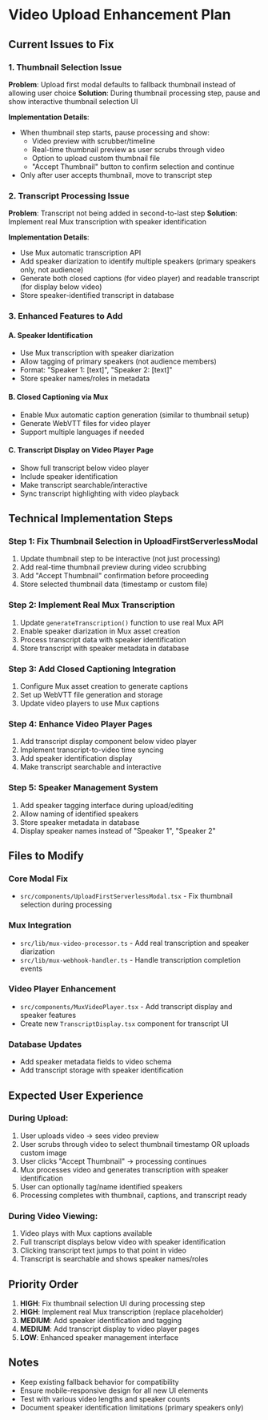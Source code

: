 # Video Upload Enhancement Plan

## Current Issues to Fix

### 1. Thumbnail Selection Issue
**Problem**: Upload first modal defaults to fallback thumbnail instead of allowing user choice
**Solution**: During thumbnail processing step, pause and show interactive thumbnail selection UI

**Implementation Details**:
- When thumbnail step starts, pause processing and show:
  - Video preview with scrubber/timeline
  - Real-time thumbnail preview as user scrubs through video
  - Option to upload custom thumbnail file
  - "Accept Thumbnail" button to confirm selection and continue
- Only after user accepts thumbnail, move to transcript step

### 2. Transcript Processing Issue  
**Problem**: Transcript not being added in second-to-last step
**Solution**: Implement real Mux transcription with speaker identification

**Implementation Details**:
- Use Mux automatic transcription API
- Add speaker diarization to identify multiple speakers (primary speakers only, not audience)
- Generate both closed captions (for video player) and readable transcript (for display below video)
- Store speaker-identified transcript in database

### 3. Enhanced Features to Add

#### A. Speaker Identification
- Use Mux transcription with speaker diarization
- Allow tagging of primary speakers (not audience members)  
- Format: "Speaker 1: [text]", "Speaker 2: [text]"
- Store speaker names/roles in metadata

#### B. Closed Captioning via Mux
- Enable Mux automatic caption generation (similar to thumbnail setup)
- Generate WebVTT files for video player
- Support multiple languages if needed

#### C. Transcript Display on Video Player Page
- Show full transcript below video player
- Include speaker identification
- Make transcript searchable/interactive
- Sync transcript highlighting with video playback

## Technical Implementation Steps

### Step 1: Fix Thumbnail Selection in UploadFirstServerlessModal
1. Update thumbnail step to be interactive (not just processing)
2. Add real-time thumbnail preview during video scrubbing
3. Add "Accept Thumbnail" confirmation before proceeding
4. Store selected thumbnail data (timestamp or custom file)

### Step 2: Implement Real Mux Transcription
1. Update `generateTranscription()` function to use real Mux API
2. Enable speaker diarization in Mux asset creation
3. Process transcript data with speaker identification
4. Store transcript with speaker metadata in database

### Step 3: Add Closed Captioning Integration
1. Configure Mux asset creation to generate captions
2. Set up WebVTT file generation and storage
3. Update video players to use Mux captions

### Step 4: Enhance Video Player Pages
1. Add transcript display component below video player
2. Implement transcript-to-video time syncing
3. Add speaker identification display
4. Make transcript searchable and interactive

### Step 5: Speaker Management System
1. Add speaker tagging interface during upload/editing
2. Allow naming of identified speakers
3. Store speaker metadata in database
4. Display speaker names instead of "Speaker 1", "Speaker 2"

## Files to Modify

### Core Modal Fix
- `src/components/UploadFirstServerlessModal.tsx` - Fix thumbnail selection during processing

### Mux Integration
- `src/lib/mux-video-processor.ts` - Add real transcription and speaker diarization
- `src/lib/mux-webhook-handler.ts` - Handle transcription completion events

### Video Player Enhancement
- `src/components/MuxVideoPlayer.tsx` - Add transcript display and speaker features
- Create new `TranscriptDisplay.tsx` component for transcript UI

### Database Updates
- Add speaker metadata fields to video schema
- Add transcript storage with speaker identification

## Expected User Experience

### During Upload:
1. User uploads video → sees video preview
2. User scrubs through video to select thumbnail timestamp OR uploads custom image
3. User clicks "Accept Thumbnail" → processing continues
4. Mux processes video and generates transcription with speaker identification
5. User can optionally tag/name identified speakers
6. Processing completes with thumbnail, captions, and transcript ready

### During Video Viewing:
1. Video plays with Mux captions available
2. Full transcript displays below video with speaker identification
3. Clicking transcript text jumps to that point in video
4. Transcript is searchable and shows speaker names/roles

## Priority Order
1. **HIGH**: Fix thumbnail selection UI during processing step
2. **HIGH**: Implement real Mux transcription (replace placeholder)
3. **MEDIUM**: Add speaker identification and tagging
4. **MEDIUM**: Add transcript display to video player pages
5. **LOW**: Enhanced speaker management interface

## Notes
- Keep existing fallback behavior for compatibility
- Ensure mobile-responsive design for all new UI elements
- Test with various video lengths and speaker counts
- Document speaker identification limitations (primary speakers only)